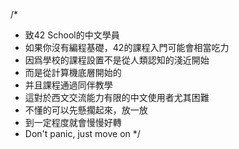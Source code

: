 /*
 * 致42 School的中文學員
 * 如果你沒有編程基礎，42的課程入門可能會相當吃力
 * 因爲學校的課程設置不是從人類認知的淺近開始
 * 而是從計算機底層開始的
 * 并且課程通過同伴教學
 * 這對於西文交流能力有限的中文使用者尤其困難
 * 不懂的可以先懸擱起來，放一放
 * 到一定程度就會慢慢好轉
 * Don't panic, just move on
 */
